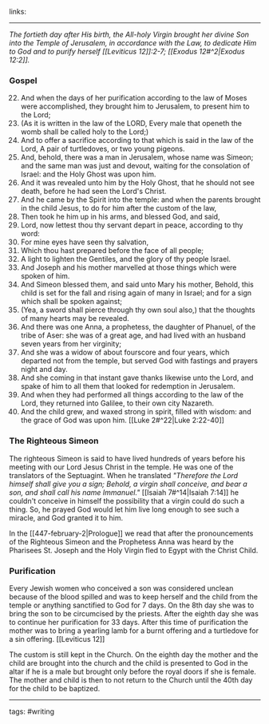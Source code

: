 links: 

---

*The fortieth day after His birth, the All-holy Virgin brought her divine Son into the Temple of Jerusalem, in accordance with the Law, to dedicate Him to God and to purify herself [[Leviticus 12]]:2-7; [[Exodus 12#^2|Exodus 12:2]].*
    
### Gospel
22.  And when the days of her purification according to the law of Moses were accomplished, they brought him to Jerusalem, to present him to the Lord;
2.  (As it is written in the law of the LORD, Every male that openeth the womb shall be called holy to the Lord;)
3.  And to offer a sacrifice according to that which is said in the law of the Lord, A pair of turtledoves, or two young pigeons.
4.  And, behold, there was a man in Jerusalem, whose name was Simeon; and the same man was just and devout, waiting for the consolation of Israel: and the Holy Ghost was upon him.
5.  And it was revealed unto him by the Holy Ghost, that he should not see death, before he had seen the Lord's Christ.
6.  And he came by the Spirit into the temple: and when the parents brought in the child Jesus, to do for him after the custom of the law,
7.  Then took he him up in his arms, and blessed God, and said,
8.  Lord, now lettest thou thy servant depart in peace, according to thy word:
9.  For mine eyes have seen thy salvation,
10.  Which thou hast prepared before the face of all people;
11.  A light to lighten the Gentiles, and the glory of thy people Israel.
12.  And Joseph and his mother marvelled at those things which were spoken of him.
13.  And Simeon blessed them, and said unto Mary his mother, Behold, this child is set for the fall and rising again of many in Israel; and for a sign which shall be spoken against;
14.  (Yea, a sword shall pierce through thy own soul also,) that the thoughts of many hearts may be revealed.
15.  And there was one Anna, a prophetess, the daughter of Phanuel, of the tribe of Aser: she was of a great age, and had lived with an husband seven years from her virginity;
16.  And she was a widow of about fourscore and four years, which departed not from the temple, but served God with fastings and prayers night and day.
17.  And she coming in that instant gave thanks likewise unto the Lord, and spake of him to all them that looked for redemption in Jerusalem.
18.  And when they had performed all things according to the law of the Lord, they returned into Galilee, to their own city Nazareth.
19.  And the child grew, and waxed strong in spirit, filled with wisdom: and the grace of God was upon him.
[[Luke 2#^22|Luke 2:22-40]]

### The Righteous Simeon
The righteous Simeon is said to have lived hundreds of years before his meeting with our Lord Jesus Christ in the temple. He was one of the translators of the Septuagint. When he translated *"Therefore the Lord himself shall give you a sign; Behold, a virgin shall conceive, and bear a son, and shall call his name Immanuel."* [[Isaiah 7#^14|Isaiah 7:14]] he couldn't conceive in himself the possibility that a virgin could do such a thing. So, he prayed God would let him live long enough to see such a miracle, and God granted it to him.

In the [[447-february-2|Prologue]] we read that after the pronouncements of the Righteous Simeon and the Prophetess Anna was heard by the Pharisees St. Joseph and the Holy Virgin fled to Egypt with the Christ Child.

### Purification
Every Jewish women who conceived a son was considered unclean because of the blood spilled and was to keep herself and the child from the temple or anything sanctified to God for 7 days. On the 8th day she was to bring the son to be circumcised by the priests. After the eighth day she was to continue her purification for 33 days. After this time of purification the mother was to bring a yearling lamb for a burnt offering and a turtledove for a sin offering. [[Leviticus 12]]

The custom is still kept in the Church. On the eighth day the mother and the child are brought into the church and the child is presented to God in the altar if he is a male but brought only before the royal doors if she is female. The mother and child is then to not return to the Church until the 40th day for the child to be baptized. 




    
---
tags: #writing 
